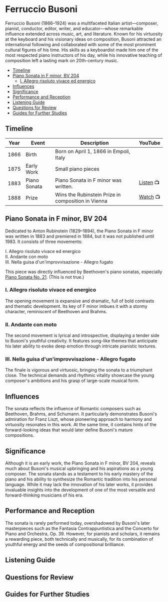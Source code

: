 # Ferruccio Busoni
Ferruccio Busoni (1866–1924) was a multifaceted Italian artist—composer, pianist, conductor, editor, writer, and educator—whose remarkable influence extended across music, art, and literature. Known for his virtuosity at the keyboard and his visionary ideas on composition, Busoni attracted an international following and collaborated with some of the most prominent cultural figures of his time. His skills as a keyboardist made him one of the most respected piano instructors of his day, while his innovative teaching of composition left a lasting mark on 20th-century music.

- [Timeline](#timeline)
- [Piano Sonata in F minor, BV 204](#piano-sonata-in-f-minor-bv-204)
  - [I. Allegro risoluto vivace ed energico](#i-allegro-risoluto-vivace-ed-energico)
- [Influences](#influences)
- [Significance](#significance)
- [Performance and Reception](#performance-and-reception)
- [Listening Guide](#listening-guide)
- [Questions for Review](#questions-for-review)
- [Guides for Further Studies](#guides-for-further-studies)

## Timeline

| Year | Event        | Description                                        | YouTube |
| ---- | ------------ | -------------------------------------------------- | ------- |
| 1866 | Birth        | Born on April 1, 1866 in Empoli, Italy             |         |
| 1875 | Early Work   | Small piano pieces                                 |         |
| 1883 | Piano Sonata | Piano Sonata in F minor was written.               | [Listen](https://www.youtube.com/watch?v=d5fEcwWX5ZM) :tv: |        |
| 1888 | Prize        | Wins the Rubinstein Prize in composition in Vienna | [Watch](https://www.youtube.com/watch?v=dHz3-nGZ3wc) :tv: |

## Piano Sonata in F minor, BV 204
Dedicated to Anton Rubinstein (1829–1894), the Piano Sonata in F minor was written in 1883 and premiered in 1884, but it was not published until 1983. It consists of three movements:

I. Allegro risoluto vivace ed energico\
II. Andante con moto\
III. Nella guisa d'un'improvvisazione - Allegro fugato

This piece was directly influenced by Beethoven's piano sonatas, especially [Piano Sonata No. 21](beethoven-piano-sonata-no.21.md). (This is not true.)

### I. Allegro risoluto vivace ed energico
The opening movement is expansive and dramatic, full of bold contrasts and thematic development. Its key of F minor imbues it with a stormy character, reminiscent of Beethoven and Brahms.

### II. Andante con moto
The second movement is lyrical and introspective, displaying a tender side to Busoni's youthful creativity. It features song-like themes that anticipate his later ability to evoke deep emotion through intricate pianistic textures.

### III. Nella guisa d'un'improvvisazione - Allegro fugato
The finale is vigorous and virtuosic, bringing the sonata to a triumphant close. The technical demands and rhythmic vitality showcase the young composer's ambitions and his grasp of large-scale musical form.

## Influences
The sonata reflects the influence of Romantic composers such as Beethoven, Brahms, and Schumann. It particularly demonstrates Busoni's admiration for Franz Liszt, whose pioneering approach to harmony and virtuosity resonates in this work. At the same time, it contains hints of the forward-looking ideas that would later define Busoni's mature compositions.

## Significance
Although it is an early work, the Piano Sonata in F minor, BV 204, reveals much about Busoni's musical upbringing and his aspirations as a young composer. The sonata stands as a testament to his early mastery of the piano and his ability to synthesize the Romantic tradition into his personal language. While it may lack the innovation of his later works, it provides invaluable insights into the development of one of the most versatile and forward-thinking musicians of his era.

## Performance and Reception
The sonata is rarely performed today, overshadowed by Busoni's later masterpieces such as the Fantasia Contrappuntistica and the Concerto for Piano and Orchestra, Op. 39. However, for pianists and scholars, it remains a rewarding piece, both technically and musically, for its combination of youthful energy and the seeds of compositional brilliance.

## Listening Guide

## Questions for Review

## Guides for Further Studies
